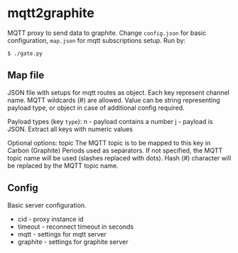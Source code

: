 
mqtt2graphite
=============

MQTT proxy to send data to graphite.
Change `config.json` for basic configuration, `map.json` for mqtt
subscriptions setup. Run by:

```$ ./gate.py```


Map file
--------

JSON file with setups for mqtt routes as object.
Each key represent channel name. MQTT wildcards (#) are allowed.
Value can be string representing payload type, or object in case
of additional config required.

Payload types (key `type`):
n - payload contains a number
j - payload is JSON. Extract all keys with numeric values

Optional options:
topic
    The MQTT topic is to be mapped to this key in Carbon (Graphite)
    Periods used as separators. If not specified, the MQTT topic name
    will be used (slashes replaced with dots). Hash (#) character will
    be replaced by the MQTT topic name.

Config
------

Basic server configuration.
- cid - proxy instance id
- timeout - reconnect timeout in seconds
- mqtt - settings for mqtt server
- graphite - settings for graphite server
